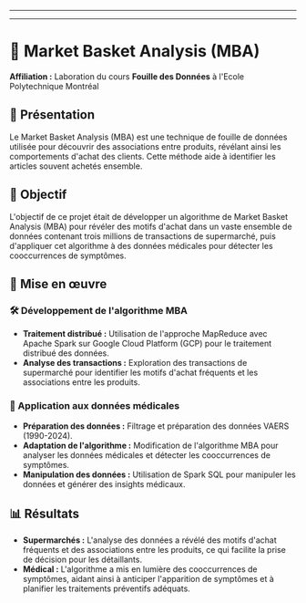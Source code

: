 ___



___
# 🛒 Market Basket Analysis (MBA)

**Affiliation :** Laboration du cours **Fouille des Données** à l'Ecole Polytechnique Montréal

## 📝 Présentation
Le Market Basket Analysis (MBA) est une technique de fouille de données utilisée pour découvrir des associations entre produits, révélant ainsi les comportements d'achat des clients. Cette méthode aide à identifier les articles souvent achetés ensemble.

## 🎯 Objectif
L'objectif de ce projet était de développer un algorithme de Market Basket Analysis (MBA) pour révéler des motifs d'achat dans un vaste ensemble de données contenant trois millions de transactions de supermarché, puis d'appliquer cet algorithme à des données médicales pour détecter les cooccurrences de symptômes.

## 🔧 Mise en œuvre

### 🛠 Développement de l'algorithme MBA
- **Traitement distribué :** Utilisation de l'approche MapReduce avec Apache Spark sur Google Cloud Platform (GCP) pour le traitement distribué des données.
- **Analyse des transactions :** Exploration des transactions de supermarché pour identifier les motifs d'achat fréquents et les associations entre les produits.

### 💉 Application aux données médicales
- **Préparation des données :** Filtrage et préparation des données VAERS (1990-2024).
- **Adaptation de l'algorithme :** Modification de l'algorithme MBA pour analyser les données médicales et détecter les cooccurrences de symptômes.
- **Manipulation des données :** Utilisation de Spark SQL pour manipuler les données et générer des insights médicaux.

## 📊 Résultats

- **Supermarchés :** L'analyse des données a révélé des motifs d'achat fréquents et des associations entre les produits, ce qui facilite la prise de décision pour les détaillants.
- **Médical :** L'algorithme a mis en lumière des cooccurrences de symptômes, aidant ainsi à anticiper l'apparition de symptômes et à planifier les traitements préventifs adéquats.
